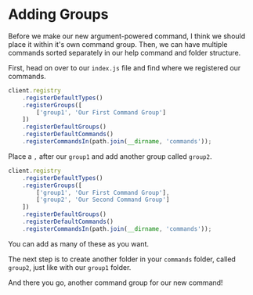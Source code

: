 # Adding Groups

Before we make our new argument-powered command, I think we should place it within it's own command group. Then, we can have multiple commands sorted separately in our help command and folder structure.

First, head on over to our `index.js` file and find where we registered our commands.

```js
client.registry
    .registerDefaultTypes()
    .registerGroups([
        ['group1', 'Our First Command Group']
    ])
    .registerDefaultGroups()
    .registerDefaultCommands()
    .registerCommandsIn(path.join(__dirname, 'commands'));
```

Place a `,` after our `group1` and add another group called `group2`.

```js
client.registry
    .registerDefaultTypes()
    .registerGroups([
        ['group1', 'Our First Command Group'],
        ['group2', 'Our Second Command Group']
    ])
    .registerDefaultGroups()
    .registerDefaultCommands()
    .registerCommandsIn(path.join(__dirname, 'commands'));
```

You can add as many of these as you want.

The next step is to create another folder in your `commands` folder, called `group2`, just like with our `group1` folder.

And there you go, another command group for our new command!
